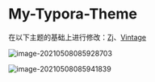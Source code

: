 # My-Typora-Theme
在以下主题的基础上进行修改：[Zj](https://github.com/Theigrams/My-Typora-Themes)、[Vintage](https://theme.typora.io/theme/Vintage/)

![image-20210508085928703](https://tva1.sinaimg.cn/large/008i3skNgy1gqaqo9vm6yj30un0u0wp7.jpg)

![image-20210508085941839](https://tva1.sinaimg.cn/large/008i3skNgy1gqaqogrx5uj30un0u0n6p.jpg)


